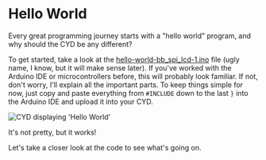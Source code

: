 # Hello World

Every great programming journey starts with a "hello world" program, and why should the CYD be any different? 

To get started, take a look at the [hello-world-bb_spi_lcd-1.ino](hello-world-bb_spi_lcd-1.ino) file (ugly name, I know, but it will make sense later). If you've worked with the Arduino IDE or microcontrollers before, this will probably look familiar. If not, don't worry, I'll explain all the important parts. To keep things simple for now, just copy and paste everything from `#INCLUDE` down to the last `}` into the Arduino IDE and upload it into your CYD.

<img src="assets/cyd-hello-world-bb_spi_lcd-1.jpg" alt="CYD displaying 'Hello World'">

It's not pretty, but it works!

Let's take a closer look at the code to see what's going on. 

